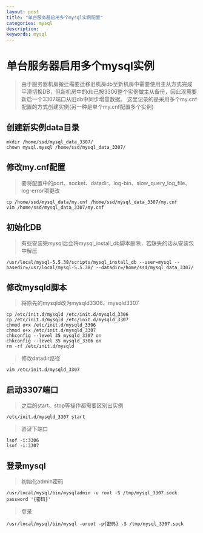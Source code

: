 ```yaml
---
layout: post
title: "单台服务器启用多个mysql实例配置"
categories: mysql
description: 
keywords: mysql
---
```


# 单台服务器启用多个mysql实例

> 由于服务器机房搬迁需要迁移旧机房db至新机房中需要使用主从方式完成平滑切换DB，但新机房中的db已按3306整个实例做主从备份，因此现需要新启一个3307端口从旧db中同步增量数据。
> 这里记录的是采用多个my.cnf配置的方式创建实例(另一种是单个my.cnf配置多个实例)

## 创建新实例data目录

	mkdir /home/ssd/mysql_data_3307/
	chown mysql.mysql /home/ssd/mysql_data_3307/

## 修改my.cnf配置

> 要将配置中的port、socket、datadir、log-bin、slow_query_log_file、log-error项更改

	cp /home/ssd/mysql_data/my.cnf /home/ssd/mysql_data_3307/my.cnf
	vim /home/ssd/mysql_data_3307/my.cnf

## 初始化DB

> 有些安装完mysql后会将mysql_install_db脚本删除，若缺失的话从安装包中解压

	/usr/local/mysql-5.5.38/scripts/mysql_install_db --user=mysql --basedir=/usr/local/mysql-5.5.38/ --datadir=/home/ssd/mysql_data_3307/

## 修改mysqld脚本

> 将原先的mysqld改为mysqld3306、mysqld3307

	cp /etc/init.d/mysqld /etc/init.d/mysqld_3306
	cp /etc/init.d/mysqld /etc/init.d/mysqld_3307
	chmod o+x /etc/init.d/mysqld_3306
	chmod o+x /etc/init.d/mysqld_3307
	chkconfig --level 35 mysqld_3307 on
	chkconfig --level 35 mysqld_3306 on
	rm -rf /etc/init.d/mysqld

> 修改datadir路径

	vim /etc/init.d/mysqld_3307

## 启动3307端口

> 之后的start、stop等操作都需要区别出实例

	/etc/init.d/mysqld_3307 start

> 验证下端口

	lsof -i:3306
	lsof -i:3307

## 登录mysql

> 初始化admin密码

	/usr/local/mysql/bin/mysqladmin -u root -S /tmp/mysql_3307.sock password '{密码}'

> 登录

	/usr/local/mysql/bin/mysql -uroot -p{密码} -S /tmp/mysql_3307.sock 
